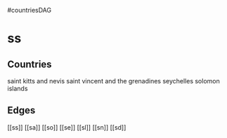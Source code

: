 #countriesDAG
# ss

## Countries
saint kitts and nevis
saint vincent and the grenadines
seychelles
solomon islands

## Edges
[[ss]]
[[sa]]
[[so]]
[[se]]
[[sl]]
[[sn]]
[[sd]]
